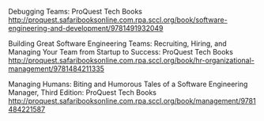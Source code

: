 Debugging Teams: ProQuest Tech Books
 http://proquest.safaribooksonline.com.rpa.sccl.org/book/software-engineering-and-development/9781491932049

Building Great Software Engineering Teams: Recruiting, Hiring, and Managing Your Team from Startup to Success: ProQuest Tech Books
 http://proquest.safaribooksonline.com.rpa.sccl.org/book/hr-organizational-management/9781484211335

Managing Humans: Biting and Humorous Tales of a Software Engineering Manager, Third Edition: ProQuest Tech Books
 http://proquest.safaribooksonline.com.rpa.sccl.org/book/management/9781484221587


